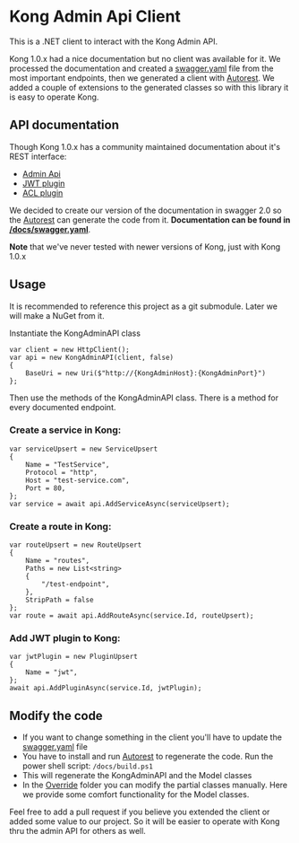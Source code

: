 
# Kong Admin Api Client
This is a .NET client to interact with the Kong Admin API.

Kong 1.0.x had a nice documentation but no client was available for it. We processed the documentation and created a [swagger.yaml](docs/swagger.yaml) file from the most important endpoints, then we generated a client with [Autorest](https://github.com/Azure/autorest). We added a couple of extensions to the generated classes so with this library it is easy to operate Kong.

## API documentation
Though Kong 1.0.x has a community maintained documentation about it's REST interface:

* [Admin Api](https://docs.konghq.com/1.0.x/admin-api/)
* [JWT plugin](https://docs.konghq.com/hub/kong-inc/jwt/)
* [ACL plugin](https://docs.konghq.com/hub/kong-inc/acl/)

We decided to create our version of the documentation in swagger 2.0 so the [Autorest](https://github.com/Azure/autorest) can generate the code from it. **Documentation can be found in [/docs/swagger.yaml](docs/swagger.yaml)**.

**Note** that we've never tested with newer versions of Kong, just with Kong 1.0.x

## Usage
It is recommended to reference this project as a git submodule. Later we will make a NuGet from it.

Instantiate the KongAdminAPI class

```
var client = new HttpClient();
var api = new KongAdminAPI(client, false)
{
	BaseUri = new Uri($"http://{KongAdminHost}:{KongAdminPort}")
};
```

Then use the methods of the KongAdminAPI class. There is a method for every documented endpoint.

### Create a service in Kong:

```
var serviceUpsert = new ServiceUpsert
{
	Name = "TestService",
	Protocol = "http",
	Host = "test-service.com",
	Port = 80,
};
var service = await api.AddServiceAsync(serviceUpsert);
```

### Create a route in Kong:
```
var routeUpsert = new RouteUpsert
{
    Name = "routes",
    Paths = new List<string>
    {
        "/test-endpoint",
    },
    StripPath = false
};
var route = await api.AddRouteAsync(service.Id, routeUpsert);
```

### Add JWT plugin to Kong:
```
var jwtPlugin = new PluginUpsert
{
    Name = "jwt",
};
await api.AddPluginAsync(service.Id, jwtPlugin);
```

## Modify the code
* If you want to change something in the client you'll have to update the [swagger.yaml](docs/swagger.yaml) file
* You have to install and run [Autorest](https://github.com/Azure/autorest) to regenerate the code. Run the power shell script: `/docs/build.ps1`
* This will regenerate the KongAdminAPI and the Model classes
* In the [Override](Override/) folder you can modify the partial classes manually. Here we provide some comfort functionality for the Model classes.

Feel free to add a pull request if you believe you extended the client or added some value to our project. So it will be easier to operate with Kong thru the admin API for others as well.
